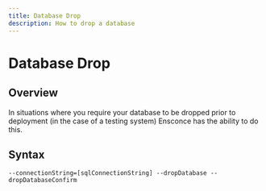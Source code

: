```yaml
---
title: Database Drop
description: How to drop a database
---
```


# Database Drop

## Overview

In situations where you require your database to be dropped prior to deployment (in the case of a testing system) Ensconce has the ability to do this.

## Syntax

`--connectionString=[sqlConnectionString] --dropDatabase --dropDatabaseConfirm`
